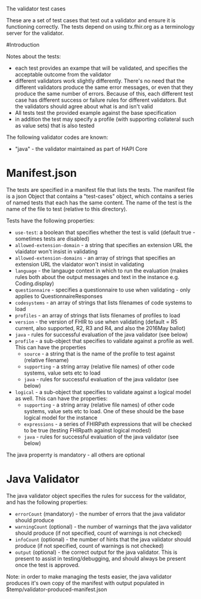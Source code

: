 The validator test cases

These are a set of test cases that test out a validator and ensure it is functioning correctly. 
The tests depend on using tx.fhir.org as a terminology server for the validator. 

#Introduction

Notes about the tests:
* each test provides an exampe that will be validated, and specifies the acceptable outcome from the validator
* different validators work slightly differently. There's no need that the different validators produce the same error messages, or even that they produce the same number of errors. Because of this, each different test case has different success or failure rules for different validators. But the validators should agree about what is and isn't valid
* All tests test the provided example against the base specification
* in addition the test may specify a profile (with supporting collateral such as value sets) that is also tested


The following validator codes are known:
* "java" - the validator maintained as part of HAPI Core


# Manifest.json

The tests are specified in a manifest file that lists the tests. The manifest file is a json Object that contains 
a "test-cases" object, which contains a series of named tests that each has the same content. The name of the 
test is the name of the file to test (relative to this directory).

Tests have the following properties:
* ```use-test```: a boolean that specifies whether the test is valid (default true - sometimes tests are disabled)
* ```allowed-extension-domain``` - a string that specifies an extension URL the vlaidator won't insist in validating
* ```allowed-extension-domains``` - an array of strings that specifies an extension URL the vlaidator won't insist in validating
* ```language``` - the langauge context in which to run the evaluation (makes rules both about the output messages and text in the instance e.g. Coding.display)
* ```questionnaire``` - specifies a questionnaire to use when validating - only applies to QuestionnaireResponses
* ```codesystems``` - an array of strings that lists filenames of code systems to load 
* ```profiles``` - an array of strings that lists filenames of profiles to load 
* ```version``` - the version of FHIR to use when validating (default = R5 current, also supported, R2, R3 and R4, and also the 2016May ballot)
* ```java``` - rules for successful evaluation of the java validator (see below)
* ```profile``` - a sub-object that specifies to validate against a profile as well. This can have the properties
  * ```source``` - a string that is the name of the profile to test against (relative filename)
  * ```supporting``` - a string array (relative file names) of other code systems, value sets etc to load
  * ```java``` - rules for successful evaluation of the java validator (see below)
* ```logical``` - a sub-object that specifies to validate against a logical model as well. This can have the properties:
  * ```supporting``` - a string array (relative file names) of other code systems, value sets etc to load. One of these should be the base logical model for the instance
  * ```expressions``` - a series of FHIRPath expressions that will be checked to be true (testing FHIRpath against logical modesl)
  * ```java``` - rules for successful evaluation of the java validator (see below)

The java properrty is mandatory - all others are optional

# Java Validator

The java validator object specifies the rules for success for the validator, and has the following properties:

* ```errorCount``` (mandatory) - the number of errors that the java validator should produce
* ```warningCount``` (optional) - the number of warnings that the java validator should produce (if not specified, count of warnings is not checked)
* ```infoCount``` (optional) - the number of hints that the java validator should produce (if not specified, count of warnings is not checked)
* ```output``` (optional) - the correct output for the java validator. This is present to assist in testing/debugging, and should always be present once the test is approved.

Note: in order to make managing the tests easier, the java validator produces it's own copy of the manifest with output populated in $temp/validator-produced-manifest.json





